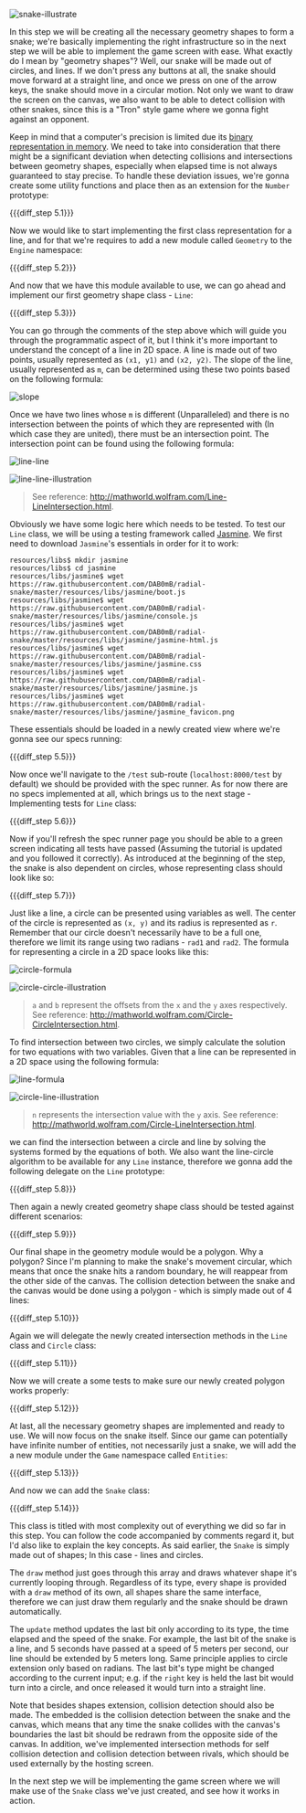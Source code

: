 ![snake-illustrate](https://cloud.githubusercontent.com/assets/7648874/21074115/46ef4466-bed7-11e6-9d5d-12fa6d43147b.gif)

In this step we will be creating all the necessary geometry shapes to form a snake; we're basically implementing the right infrastructure so in the next step we will be able to implement the game screen with ease. What exactly do I mean by "geometry shapes"? Well, our snake will be made out of circles, and lines. If we don't press any buttons at all, the snake should move forward at a straight line, and once we press on one of the arrow keys, the snake should move in a circular motion. Not only we want to draw the screen on the canvas, we also want to be able to detect collision with other snakes, since this is a "Tron" style game where we gonna fight against an opponent.

Keep in mind that a computer's precision is limited due its [binary representation in memory](https://en.wikipedia.org/wiki/Memory_cell_(binary)). We need to take into consideration that there might be a significant deviation when detecting collisions and intersections between geometry shapes, especially when elapsed time is not always guaranteed to stay precise. To handle these deviation issues, we're gonna create some utility functions and place then as an extension for the `Number` prototype:

{{{diff_step 5.1}}}

Now we would like to start implementing the first class representation for a line, and for that we're requires to add a new module called `Geometry` to the `Engine` namespace:

{{{diff_step 5.2}}}

And now that we have this module available to use, we can go ahead and implement our first geometry shape class - `Line`:

{{{diff_step 5.3}}}

You can go through the comments of the step above which will guide you through the programmatic aspect of it, but I think it's more important to understand the concept of a line in 2D space. A line is made out of two points, usually represented as `(x1, y1)` and `(x2, y2)`. The slope of the line, usually represented as `m`, can be determined using these two points based on the following formula:

![slope](https://cloud.githubusercontent.com/assets/7648874/21788249/b4c7e41c-d6b4-11e6-9c17-baff66ec6bc8.png)

Once we have two lines whose `m` is different (Unparalleled) and there is no intersection between the points of which they are represented with (In which case they are united), there must be an intersection point. The intersection point can be found using the following formula:

![line-line](https://cloud.githubusercontent.com/assets/7648874/21787164/c9d83bf0-d6ae-11e6-9846-4fc013eebab3.png)

![line-line-illustration](https://cloud.githubusercontent.com/assets/7648874/21790864/56725cf0-d6c6-11e6-916b-50b1fc0b87af.png)

> See reference: http://mathworld.wolfram.com/Line-LineIntersection.html.

Obviously we have some logic here which needs to be tested. To test our `Line` class, we will be using a testing framework called [Jasmine](https://jasmine.github.io/). We first need to download `Jasmine`'s essentials in order for it to work:

    resources/libs$ mkdir jasmine
    resources/libs$ cd jasmine
    resources/libs/jasmine$ wget https://raw.githubusercontent.com/DAB0mB/radial-snake/master/resources/libs/jasmine/boot.js
    resources/libs/jasmine$ wget https://raw.githubusercontent.com/DAB0mB/radial-snake/master/resources/libs/jasmine/console.js
    resources/libs/jasmine$ wget https://raw.githubusercontent.com/DAB0mB/radial-snake/master/resources/libs/jasmine/jasmine-html.js
    resources/libs/jasmine$ wget https://raw.githubusercontent.com/DAB0mB/radial-snake/master/resources/libs/jasmine/jasmine.css
    resources/libs/jasmine$ wget https://raw.githubusercontent.com/DAB0mB/radial-snake/master/resources/libs/jasmine/jasmine.js
    resources/libs/jasmine$ wget https://raw.githubusercontent.com/DAB0mB/radial-snake/master/resources/libs/jasmine/jasmine_favicon.png

These essentials should be loaded in a newly created view where we're gonna see our specs running:

{{{diff_step 5.5}}}

Now once we'll navigate to the `/test` sub-route (`localhost:8000/test` by default) we should be provided with the spec runner. As for now there are no specs implemented at all, which brings us to the next stage - Implementing tests for `Line` class:

{{{diff_step 5.6}}}

Now if you'll refresh the spec runner page you should be able to a green screen indicating all tests have passed (Assuming the tutorial is updated and you followed it correctly). As introduced at the beginning of the step, the snake is also dependent on circles, whose representing class should look like so:

{{{diff_step 5.7}}}

Just like a line, a circle can be presented using variables as well. The center of the circle is represented as `(x, y)` and its radius is represented as `r`. Remember that our circle doesn't necessarily have to be a full one, therefore we limit its range using two radians - `rad1` and `rad2`. The formula for representing a circle in a 2D space looks like this:

![circle-formula](https://cloud.githubusercontent.com/assets/7648874/21829783/84a54574-d77f-11e6-9b87-3fb0f073bb8d.png)

![circle-circle-illustration](https://cloud.githubusercontent.com/assets/7648874/21790842/3a73408c-d6c6-11e6-8bdd-9c73355e6ebb.png)

> `a` and `b` represent the offsets from the `x` and the `y` axes respectively.
> See reference: http://mathworld.wolfram.com/Circle-CircleIntersection.html.

To find intersection between two circles, we simply calculate the solution for two equations with two variables. Given that a line can be represented in a 2D space using the following formula:

![line-formula](https://cloud.githubusercontent.com/assets/7648874/21790671/1609c050-d6c5-11e6-8bd7-16cc306f5eea.png)

![circle-line-illustration](https://cloud.githubusercontent.com/assets/7648874/21790810/1a052086-d6c6-11e6-9c5c-24298fedb043.png)

> `n` represents the intersection value with the `y` axis.
> See reference: http://mathworld.wolfram.com/Circle-LineIntersection.html.

we can find the intersection between a circle and line by solving the systems formed by the equations of both. We also want the line-circle algorithm to be available for any `Line` instance, therefore we gonna add the following delegate on the `Line` prototype:

{{{diff_step 5.8}}}

Then again a newly created geometry shape class should be tested against different scenarios:

{{{diff_step 5.9}}}

Our final shape in the geometry module would be a polygon. Why a polygon? Since I'm planning to make the snake's movement circular, which means that once the snake hits a random boundary, he will reappear from the other side of the canvas. The collision detection between the snake and the canvas would be done using a polygon - which is simply made out of 4 lines:

{{{diff_step 5.10}}}

Again we will delegate the newly created intersection methods in the `Line` class and `Circle` class:

{{{diff_step 5.11}}}

Now we will create a some tests to make sure our newly created polygon works properly:

{{{diff_step 5.12}}}

At last, all the necessary geometry shapes are implemented and ready to use. We will now focus on the snake itself. Since our game can potentially have infinite number of entities, not necessarily just a snake, we will add the a new module under the `Game` namespace called `Entities`:

{{{diff_step 5.13}}}

And now we can add the `Snake` class:

{{{diff_step 5.14}}}

This class is titled with most complexity out of everything we did so far in this step. You can follow the code accompanied by comments regard it, but I'd also like to explain the key concepts. As said earlier, the `Snake` is simply made out of shapes; In this case - lines and circles.

The `draw` method just goes through this array and draws whatever shape it's currently looping through. Regardless of its type, every shape is provided with a `draw` method of its own, all shapes share the same interface, therefore we can just draw them regularly and the snake should be drawn automatically.

The `update` method updates the last bit only according to its type, the time elapsed and the speed of the snake. For example, the last bit of the snake is a line, and 5 seconds have passed at a speed of 5 meters per second, our line should be extended by 5 meters long. Same principle applies to circle extension only based on radians. The last bit's type might be changed according to the current input; e.g. if the `right` key is held the last bit would turn into a circle, and once released it would turn into a straight line.

Note that besides shapes extension, collision detection should also be made. The embedded is the collision detection between the snake and the canvas, which means that any time the snake collides with the canvas's boundaries the last bit should be redrawn from the opposite side of the canvas. In addition, we've implemented intersection methods for self collision detection and collision detection between rivals, which should be used externally by the hosting screen.

In the next step we will be implementing the game screen where we will make use of the `Snake` class we've just created, and see how it works in action.